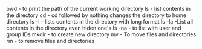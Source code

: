 pwd - to print the path of the current working directory
ls - list contents in the directory
cd - cd followed by nothing changes the directory to home directory
ls -l - lists contents in the directory with long format
ls -la -List all contents in the directory even hiden one's
ls -na - to list with user and group IDs
mkdir - to create new directory
mv - To move files and directories
rm - to remove files and directories
